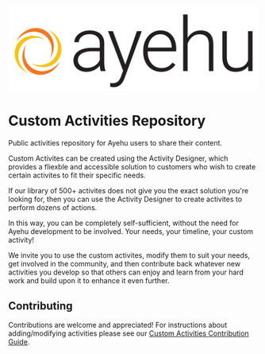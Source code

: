 ![Ayehu Logo](AyehuLogo.png)

# Custom Activities Repository
Public activities repository for Ayehu users to share their content.

Custom Activites can be created using the Activity Designer, which provides a fliexble and accessible solution to customers who wish to create certain activites to fit their specific needs.

If our library of 500+ activites does not give you the exact solution you're looking for, then you can use the Activity Designer to create activites to perform dozens of actions.

In this way, you can be completely self-sufficient, without the need for Ayehu development to be involved. Your needs, your timeline, your custom activity!

We invite you to use the custom activites, modify them to suit your needs, get involved in the community, and then contribute back whatever new activities you develop so that others can enjoy and learn from your hard work and build upon it to enhance it even further.

## Contributing
Contributions are welcome and appreciated! For instructions about adding/modifying activities please see our [Custom Activities Contribution Guide](CONTRIBUTING.md).
